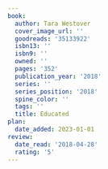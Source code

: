 ```yaml
---
book:
  author: Tara Westover
  cover_image_url: ''
  goodreads: '35133922'
  isbn13: ''
  isbn9: ''
  owned: ''
  pages: '352'
  publication_year: '2018'
  series: ''
  series_position: '2018'
  spine_color: ''
  tags: ''
  title: Educated
plan:
  date_added: 2023-01-01
review:
  date_read: '2018-04-28'
  rating: '5'
---
```


